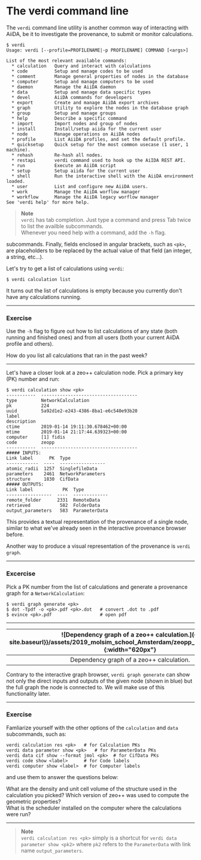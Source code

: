 The verdi command line
======================

The `verdi` command line utility is another common way of
interacting with AiiDA, be it to investigate the provenance,
to submit or monitor calculations.

```terminal
$ verdi
Usage: verdi [--profile=PROFILENAME|-p PROFILENAME] COMMAND [<args>]

List of the most relevant available commands:
  * calculation   Query and interact with calculations
  * code          Setup and manage codes to be used
  * comment       Manage general properties of nodes in the database
  * computer      Setup and manage computers to be used
  * daemon        Manage the AiiDA daemon
  * data          Setup and manage data specific types
  * devel         AiiDA commands for developers
  * export        Create and manage AiiDA export archives
  * graph         Utility to explore the nodes in the database graph
  * group         Setup and manage groups
  * help          Describe a specific command
  * import        Import nodes and group of nodes
  * install       Install/setup aiida for the current user
  * node          Manage operations on AiiDA nodes
  * profile       List AiiDA profiles, and set the default profile.
  * quicksetup    Quick setup for the most common usecase (1 user, 1 machine).
  * rehash        Re-hash all nodes.
  * restapi       verdi command used to hook up the AiIDA REST API.
  * run           Execute an AiiDA script
  * setup         Setup aiida for the current user
  * shell         Run the interactive shell with the AiiDA environment loaded.
  * user          List and configure new AiiDA users.
  * work          Manage the AiiDA worflow manager
  * workflow      Manage the AiiDA legacy worflow manager
See 'verdi help' for more help.
```

> **Note**  
> `verdi` has tab completion. Just type a command and press Tab twice to list the availble subcommands.  
>  Whenever you need help with a command, add the `-h` flag.


subcommands. Finally, fields enclosed in angular brackets, such as
`<pk>`, are placeholders to be replaced by the actual value of that
field (an integer, a string, etc...).

Let's try to get a list of calculations using `verdi`:

```terminal
$ verdi calculation list
```

It turns out the list of calculations is empty because you currently don't have any calculations running.

---
### Exercise

Use the `-h` flag to figure out how to list calculations of any state (both running and finished ones) and from all users (both your current AiiDA profile and others).

How do you list all calculations that ran in the past week?

---

Let's have a closer look at a zeo++ calculation node.
Pick a primary key (PK) number and run:

```terminal
$ verdi calculation show <pk>
-----------  ------------------------------------
type         NetworkCalculation
pk           224
uuid         5a92d1e2-e243-4386-8ba1-e6c540e93b20
label
description
ctime        2019-01-14 19:11:30.678462+00:00
mtime        2019-01-14 21:17:44.639323+00:00
computer     [1] fidis
code         zeopp
-----------  ------------------------------------
##### INPUTS:
Link label      PK  Type
------------  ----  -----------------
atomic_radii  1257  SinglefileData
parameters    2461  NetworkParameters
structure     1830  CifData
##### OUTPUTS:
Link label           PK  Type
-----------------  ----  -------------
remote_folder      2331  RemoteData
retrieved           582  FolderData
output_parameters   583  ParameterData
```

This provides a textual representation of the provenance of a single node, similar to what we've already seen in the interactive provenance browser before.

Another way to produce a visual representation of the provenance is `verdi graph`.

---
### Excercise

Pick a PK number from the list of calculations and generate a provenance graph for a `NetworkCalculation`:

```terminal
$ verdi graph generate <pk>
$ dot -Tpdf -o <pk>.pdf <pk>.dot   # convert .dot to .pdf
$ evince <pk>.pdf                  # open pdf
```

---

|![Dependency graph of a zeo++ calculation.]({{ site.baseurl}}/assets/2019_molsim_school_Amsterdam/zeopp_sample_graph.png){:width="620px"}|
|:--:|
| Dependency graph of a zeo++ calculation. |

Contrary to the interactive graph browser,
`verdi graph generate` can show not only the direct
inputs and outputs of the given node (shown in blue)
but the full graph the node is connected to.
We will make use of this functionality later.

---
### Exercise

Famliarize yourself with the other options of the `calculation` and `data` subcommands, such as:

```terminal
verdi calculation res <pk>   # for Calculation PKs
verdi data parameter show <pk>   # for ParameterData PKs
verdi data cif show --format jmol <pk>  # for CifData PKs
verdi code show <label>      # for Code labels
verdi computer show <label>  # for Computer labels
```
and use them to answer the questions below:

What are the density and unit cell volume of the structure used in the calculation you picked?
Which version of zeo++ was used to compute the geometric properties?  
What is the scheduler installed on the computer where the calculations were run?  

---

> **Note**  
> `verdi calculation res <pk>` simply is a shortcut for
> `verdi data parameter show <pk2>` where `pk2` refers to the `ParameterData` with link name `output_parameters`.

